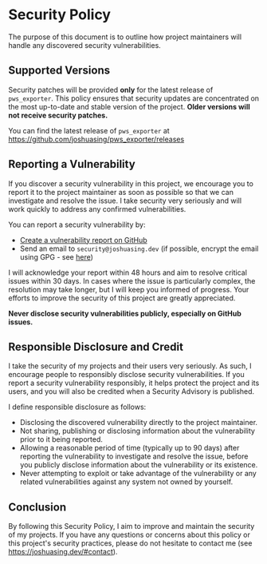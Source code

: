 # Security Policy

The purpose of this document is to outline how project maintainers will handle any discovered security vulnerabilities.

## Supported Versions

Security patches will be provided **only** for the latest release of `pws_exporter`. This policy ensures that
security updates are concentrated on the most up-to-date and stable version of the project. **Older versions will not
receive security patches.**

You can find the latest release of `pws_exporter` at https://github.com/joshuasing/pws_exporter/releases

## Reporting a Vulnerability

If you discover a security vulnerability in this project, we encourage you to report it to the project maintainer as
soon as possible so that we can investigate and resolve the issue. I take security very seriously and will work quickly
to address any confirmed vulnerabilities.

You can report a security vulnerability by:

- [Create a vulnerability report on GitHub](https://github.com/joshuasing/pws_exporter/security/advisories/new)
- Send an email to `security@joshuasing.dev` (if possible, encrypt the email using GPG -
  see [here](https://joshuasing.dev/gpg/))

I will acknowledge your report within 48 hours and aim to resolve critical issues within 30 days. In cases where the
issue is particularly complex, the resolution may take longer, but I will keep you informed of progress. Your efforts
to improve the security of this project are greatly appreciated.

**Never disclose security vulnerabilities publicly, especially on GitHub issues.**

## Responsible Disclosure and Credit

I take the security of my projects and their users very seriously. As such, I encourage people to responsibly disclose
security vulnerabilities. If you report a security vulnerability responsibly, it helps protect the project and its
users, and you will also be credited when a Security Advisory is published.

I define responsible disclosure as follows:

- Disclosing the discovered vulnerability directly to the project maintainer.
- Not sharing, publishing or disclosing information about the vulnerability prior to it being reported.
- Allowing a reasonable period of time (typically up to 90 days) after reporting the vulnerability to investigate and
  resolve the issue, before you publicly disclose information about the vulnerability or its existence.
- Never attempting to exploit or take advantage of the vulnerability or any related vulnerabilities against any system
  not owned by yourself.

## Conclusion

By following this Security Policy, I aim to improve and maintain the security of my projects.
If you have any questions or concerns about this policy or this project's security practices, please do not hesitate to
contact me (see https://joshuasing.dev/#contact).
